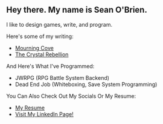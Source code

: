 ## Hey there. My name is Sean O'Brien.
I like to design games, write, and program.

Here's some of my writing:
- [Mourning Cove](MourningCoveWriting.pdf)
- [The Crystal Rebellion](TheCrystalRebellion.pdf)

And Here's What I've Programmed:
- JWRPG (RPG Battle System Backend)
- Dead End Job (Whiteboxing, Save System Programming)

You Can Also Check Out My Socials Or My Resume:
- [My Resume](Resume.pdf)
- <a href="https://www.linkedin.com/in/sean-obrien-01/">Visit My LinkedIn Page!</a>
